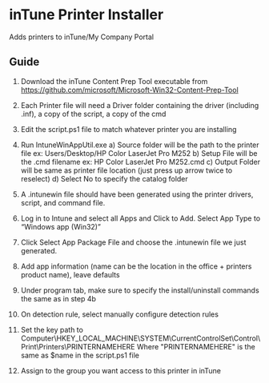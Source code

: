# inTune Printer Installer

Adds printers to inTune/My Company Portal

## Guide

1) Download the inTune Content Prep Tool executable from https://github.com/microsoft/Microsoft-Win32-Content-Prep-Tool
2) Each Printer file will need a Driver folder containing the driver (including .inf), a copy of the script, a copy of the cmd
3) Edit the script.ps1 file to match whatever printer you are installing
4) Run IntuneWinAppUtil.exe
    a) Source folder will be the path to the printer file ex: Users/Desktop/HP Color LaserJet Pro M252
    b) Setup File will be the .cmd filename ex: HP Color LaserJet Pro M252.cmd
    c) Output Folder will be same as printer file location (just press up arrow twice to reselect)
    d) Select No to specify the catalog folder

5) A .intunewin file should have been generated using the printer drivers, script, and command file.
6) Log in to Intune and select all Apps and Click to Add. Select App Type to “Windows app (Win32)”
7) Click Select App Package File and choose the .intunewin file we just generated.
8) Add app information (name can be the location in the office + printers product name), leave defaults
9) Under program tab, make sure to specify the install/uninstall commands the same as in step 4b
10) On detection rule, select manually configure detection rules
11) Set the key path to Computer\HKEY_LOCAL_MACHINE\SYSTEM\CurrentControlSet\Control\Print\Printers\PRINTERNAMEHERE
    Where "PRINTERNAMEHERE" is the same as $name in the script.ps1 file
12) Assign to the group you want access to this printer in inTune
